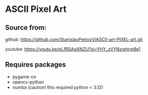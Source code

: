 # ASCII Pixel Art

## Source from:

github: https://github.com/StanislavPetrovV/ASCII-art-PIXEL-art.git

youtube: https://youtu.be/eLfRSAgXNZU?si=YHY_zVYNzwhrm8e1

## Requires packages

- pygame-ce
- opencv-python
- numba (caution! this required python < 3.12)
